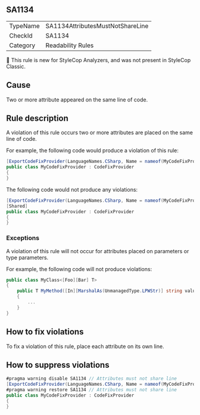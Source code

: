 ## SA1134

<table>
<tr>
  <td>TypeName</td>
  <td>SA1134AttributesMustNotShareLine</td>
</tr>
<tr>
  <td>CheckId</td>
  <td>SA1134</td>
</tr>
<tr>
  <td>Category</td>
  <td>Readability Rules</td>
</tr>
</table>

:memo: This rule is new for StyleCop Analyzers, and was not present in StyleCop Classic.

## Cause

Two or more attribute appeared on the same line of code.

## Rule description

A violation of this rule occurs two or more attributes are placed on the same line of code.

For example, the following code would produce a violation of this rule:

```csharp
[ExportCodeFixProvider(LanguageNames.CSharp, Name = nameof(MyCodeFixProvider))][Shared]
public class MyCodeFixProvider : CodeFixProvider
{
}
```

The following code would not produce any violations:

```csharp
[ExportCodeFixProvider(LanguageNames.CSharp, Name = nameof(MyCodeFixProvider))]
[Shared]
public class MyCodeFixProvider : CodeFixProvider
{
}
```

### Exceptions

A violation of this rule will not occur for attributes placed on parameters or type parameters.

For example, the following code will not produce violations:

```csharp
public class MyClass<[Foo][Bar] T>
{
	public T MyMethod([In][MarshalAs(UnmanagedType.LPWStr)] string value)
	{
	    ...
	}
}
```

## How to fix violations

To fix a violation of this rule, place each attribute on its own line.

## How to suppress violations

```csharp
#pragma warning disable SA1134 // Attributes must not share line
[ExportCodeFixProvider(LanguageNames.CSharp, Name = nameof(MyCodeFixProvider))][Shared]
#pragma warning restore SA1134 // Attributes must not share line
public class MyCodeFixProvider : CodeFixProvider
{
}
```
